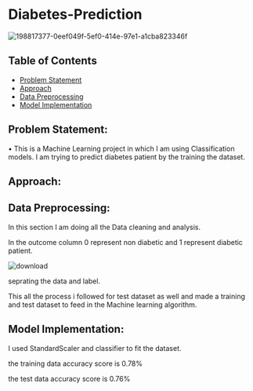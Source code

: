# Diabetes-Prediction

![198817377-0eef049f-5ef0-414e-97e1-a1cba823346f](https://github.com/arshad33199/Diabetes-Prediction/assets/142779412/6cbf160b-a6a9-4d0a-8d8c-a118e5e1f308)







## Table of Contents
* [Problem Statement](#Problem-Statement)
* [Approach](#Approach)
* [Data Preprocessing](#Data-Preprocessing)
* [Model Implementation](#Model-Implementation)




## Problem Statement:
•	This is a Machine Learning project in which I am using Classification models. I am trying to predict diabetes patient by the training the dataset.



## Approach:

## Data Preprocessing:
In this section I am doing all the Data cleaning and analysis. 

In the outcome column 0 represent non diabetic  and 1 represent diabetic patient.

![download](https://github.com/arshad33199/Diabetes-Prediction/assets/142779412/3a46a8f8-a184-40a2-8209-69be21384a40)







seprating the data and label.

This all the process i followed for test dataset as well and made a training and test dataset to feed in the Machine learning algorithm.



## Model Implementation:

I used StandardScaler and classifier to fit the dataset.

the training data accuracy score is 0.78%

the test data accuracy score is 0.76%









